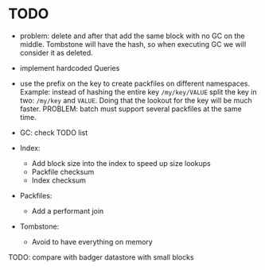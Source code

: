 # TODO

- problem: delete and after that add the same block with no GC on the middle. Tombstone will have the hash, so when executing GC we will consider it as deleted.
- implement hardcoded Queries
- use the prefix on the key to create packfiles on different namespaces. Example: instead of hashing the entire key `/my/key/VALUE` split the key in two: `/my/key` and `VALUE`. Doing that the lookout for the key will be much faster. PROBLEM: batch must support several packfiles at the same time.

- GC: check TODO list
- Index:
    - Add block size into the index to speed up size lookups
    - Packfile checksum
    - Index checksum
- Packfiles:
    - Add a performant join
- Tombstone:
    - Avoid to have everything on memory

TODO: compare with badger datastore with small blocks 